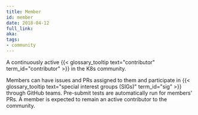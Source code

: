 ```yaml
---
title: Member
id: member
date: 2018-04-12
full_link: 
aka: 
tags:
- community 
---
```

 A continuously active {{< glossary_tooltip text="contributor" term_id="contributor" >}} in the K8s community.

<!--more--> 

Members can have issues and PRs assigned to them and participate in {{< glossary_tooltip text="special interest groups (SIGs)" term_id="sig" >}} through GitHub teams. Pre-submit tests are automatically run for members' PRs. A member is expected to remain an active contributor to the community.

